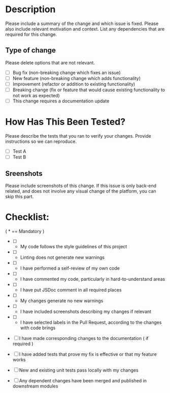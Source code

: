 # Description

Please include a summary of the change and which issue is fixed. Please also include relevant motivation and context. List any dependencies that are required for this change.


## Type of change

Please delete options that are not relevant.

- [ ] Bug fix (non-breaking change which fixes an issue)
- [ ] New feature (non-breaking change which adds functionality)
- [ ] Improvement (refactor or addition to existing functionality)
- [ ] Breaking change (fix or feature that would cause existing functionality to not work as expected)
- [ ] This change requires a documentation update

# How Has This Been Tested?

Please describe the tests that you ran to verify your changes. Provide instructions so we can reproduce.

- [ ] Test A
- [ ] Test B

## Sreenshots

Please include screenshots of this change. If this issue is only back-end related, and does not involve any visual change of the platform, you can skip this part.

# Checklist:

( * == Mandatory ) 

- [ ] * My code follows the style guidelines of this project
- [ ] * Linting does not generate new warnings
- [ ] * I have performed a self-review of my own code
- [ ] * I have commented my code, particularly in hard-to-understand areas
- [ ] * I have put JSDoc comment in all required places
- [ ] * My changes generate no new warnings
- [ ] * I have included screenshots describing my changes if relevant
- [ ] * I have selected labels in the Pull Request, according to the changes with code brings
- [ ] I have made corresponding changes to the documentation ( if required )
- [ ] I have added tests that prove my fix is effective or that my feature works
- [ ] New and existing unit tests pass locally with my changes
- [ ] Any dependent changes have been merged and published in downstream modules

